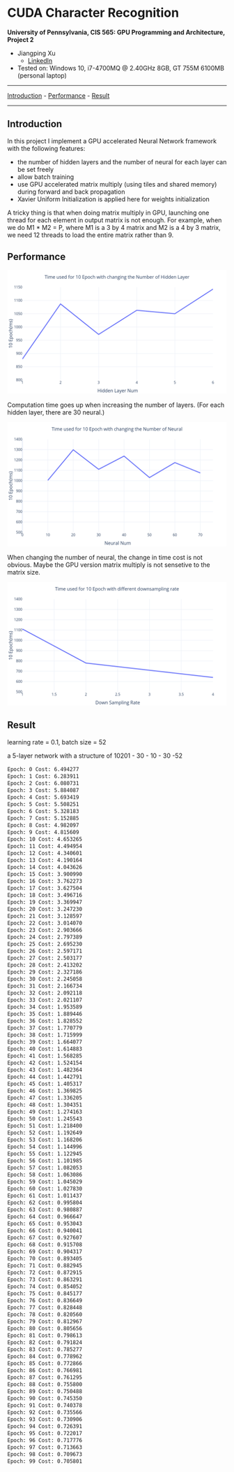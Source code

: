 CUDA Character Recognition
======================

**University of Pennsylvania, CIS 565: GPU Programming and Architecture, Project 2**
* Jiangping Xu
  * [LinkedIn](https://www.linkedin.com/in/jiangping-xu-365b19134/)
* Tested on: Windows 10, i7-4700MQ @ 2.40GHz 8GB, GT 755M 6100MB (personal laptop)
_________________________________________________________________________
[Introduction](#Stream-Compaction) - [Performance](#performance) - [Result](#result)
_________________________________________________________________________
## Introduction
In this project I implement a GPU accelerated Neural Network framework with the following features: 

* the number of hidden layers and the number of neural for each layer can be set freely
* allow batch training
* use GPU accelerated matrix multiply (using tiles and shared memory) during forward and back propagation
* Xavier Uniform Initialization is applied here for weights initialization

A tricky thing is that when doing matrix multiply in GPU, launching one thread for each element in output matrix is not enough. For example, when we do M1 * M2 = P, where M1 is a 3 by 4 matrix and M2 is a 4 by 3 matrix, we need 12 threads to load the entire matrix rather than 9.

## Performance
<p align="center">
    <img src = img/Timeused1.png>
</p>
Computation time goes up when increasing the number of layers. (For each hidden layer, there are 30 neural.)

<p align="center">
    <img src = img/Timeused2.png>
</p>
When changing the number of neural, the change in time cost is not obvious. Maybe the GPU version matrix multiply is not sensetive to the matrix size.

<p align="center">
    <img src = img/Timeused3.png>
</p>

## Result
learning rate = 0.1, batch size = 52

a 5-layer network with a structure of 10201 - 30 - 10 - 30 -52
```
Epoch: 0 Cost: 6.494277
Epoch: 1 Cost: 6.283911
Epoch: 2 Cost: 6.080731
Epoch: 3 Cost: 5.884087
Epoch: 4 Cost: 5.693419
Epoch: 5 Cost: 5.508251
Epoch: 6 Cost: 5.328183
Epoch: 7 Cost: 5.152885
Epoch: 8 Cost: 4.982097
Epoch: 9 Cost: 4.815609
Epoch: 10 Cost: 4.653265
Epoch: 11 Cost: 4.494954
Epoch: 12 Cost: 4.340601
Epoch: 13 Cost: 4.190164
Epoch: 14 Cost: 4.043626
Epoch: 15 Cost: 3.900990
Epoch: 16 Cost: 3.762273
Epoch: 17 Cost: 3.627504
Epoch: 18 Cost: 3.496716
Epoch: 19 Cost: 3.369947
Epoch: 20 Cost: 3.247230
Epoch: 21 Cost: 3.128597
Epoch: 22 Cost: 3.014070
Epoch: 23 Cost: 2.903666
Epoch: 24 Cost: 2.797389
Epoch: 25 Cost: 2.695230
Epoch: 26 Cost: 2.597171
Epoch: 27 Cost: 2.503177
Epoch: 28 Cost: 2.413202
Epoch: 29 Cost: 2.327186
Epoch: 30 Cost: 2.245058
Epoch: 31 Cost: 2.166734
Epoch: 32 Cost: 2.092118
Epoch: 33 Cost: 2.021107
Epoch: 34 Cost: 1.953589
Epoch: 35 Cost: 1.889446
Epoch: 36 Cost: 1.828552
Epoch: 37 Cost: 1.770779
Epoch: 38 Cost: 1.715999
Epoch: 39 Cost: 1.664077
Epoch: 40 Cost: 1.614883
Epoch: 41 Cost: 1.568285
Epoch: 42 Cost: 1.524154
Epoch: 43 Cost: 1.482364
Epoch: 44 Cost: 1.442791
Epoch: 45 Cost: 1.405317
Epoch: 46 Cost: 1.369825
Epoch: 47 Cost: 1.336205
Epoch: 48 Cost: 1.304351
Epoch: 49 Cost: 1.274163
Epoch: 50 Cost: 1.245543
Epoch: 51 Cost: 1.218400
Epoch: 52 Cost: 1.192649
Epoch: 53 Cost: 1.168206
Epoch: 54 Cost: 1.144996
Epoch: 55 Cost: 1.122945
Epoch: 56 Cost: 1.101985
Epoch: 57 Cost: 1.082053
Epoch: 58 Cost: 1.063086
Epoch: 59 Cost: 1.045029
Epoch: 60 Cost: 1.027830
Epoch: 61 Cost: 1.011437
Epoch: 62 Cost: 0.995804
Epoch: 63 Cost: 0.980887
Epoch: 64 Cost: 0.966647
Epoch: 65 Cost: 0.953043
Epoch: 66 Cost: 0.940041
Epoch: 67 Cost: 0.927607
Epoch: 68 Cost: 0.915708
Epoch: 69 Cost: 0.904317
Epoch: 70 Cost: 0.893405
Epoch: 71 Cost: 0.882945
Epoch: 72 Cost: 0.872915
Epoch: 73 Cost: 0.863291
Epoch: 74 Cost: 0.854052
Epoch: 75 Cost: 0.845177
Epoch: 76 Cost: 0.836649
Epoch: 77 Cost: 0.828448
Epoch: 78 Cost: 0.820560
Epoch: 79 Cost: 0.812967
Epoch: 80 Cost: 0.805656
Epoch: 81 Cost: 0.798613
Epoch: 82 Cost: 0.791824
Epoch: 83 Cost: 0.785277
Epoch: 84 Cost: 0.778962
Epoch: 85 Cost: 0.772866
Epoch: 86 Cost: 0.766981
Epoch: 87 Cost: 0.761295
Epoch: 88 Cost: 0.755800
Epoch: 89 Cost: 0.750488
Epoch: 90 Cost: 0.745350
Epoch: 91 Cost: 0.740378
Epoch: 92 Cost: 0.735566
Epoch: 93 Cost: 0.730906
Epoch: 94 Cost: 0.726391
Epoch: 95 Cost: 0.722017
Epoch: 96 Cost: 0.717776
Epoch: 97 Cost: 0.713663
Epoch: 98 Cost: 0.709673
Epoch: 99 Cost: 0.705801
```